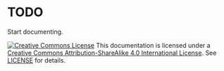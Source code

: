 # TODO

Start documenting.

[![Creative Commons
License](https://i.creativecommons.org/l/by-sa/4.0/80x15.png)][cc-by-sa] This
documentation is licensed under a [Creative Commons Attribution-ShareAlike 4.0
International License][cc-by-sa].  See [LICENSE](LICENSE) for details.

[cc-by-sa]: http://creativecommons.org/licenses/by-sa/4.0/
